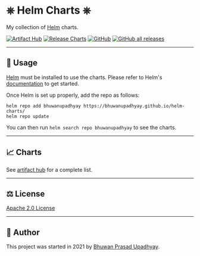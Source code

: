 # ⎈ Helm Charts ⎈
My collection of [Helm](https://helm.sh/) charts.

[![Artifact Hub](https://img.shields.io/endpoint?url=https://artifacthub.io/badge/repository/bhuwanupadhyay&style=for-the-badge)](https://artifacthub.io/packages/search?repo=bhuwanupadhyay)
[![Release Charts](https://img.shields.io/github/workflow/status/bhuwanupadhyay/helm-charts/Charts:%20Release?style=for-the-badge)](https://github.com/bhuwanupadhyay/helm-charts/actions/workflows/charts-release.yaml)
[![GitHub](https://img.shields.io/github/license/bhuwanupadhyay/helm-charts?style=for-the-badge)](https://github.com/bhuwanupadhyay/helm-charts/blob/main/LICENSE)
[![GitHub all releases](https://img.shields.io/github/downloads/bhuwanupadhyay/helm-charts/total?style=for-the-badge)](https://github.com/bhuwanupadhyay/helm-charts/releases)

---
 
## :book: Usage

[Helm](https://helm.sh) must be installed to use the charts.
Please refer to Helm's [documentation](https://helm.sh/docs/) to get started.

Once Helm is set up properly, add the repo as follows:

```console
helm repo add bhuwanupadhyay https://bhuwanupadhyay.github.io/helm-charts/
helm repo update
```
You can then run `helm search repo bhuwanupadhyay` to see the charts.

---

## :chart_with_upwards_trend: Charts

See [artifact hub](https://artifacthub.io/packages/search?repo=bhuwanupadhyay) for a complete list.

---

## :balance_scale: License

[Apache 2.0 License](./LICENSE)

---

## :pencil: Author

This project was started in 2021 by [Bhuwan Prasad Upadhyay](https://github.com/bhuwanupadhyay/).

